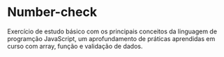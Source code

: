 # Number-check
Exercício de estudo básico com os principais conceitos da linguagem de programção JavaScript, um aprofundamento de práticas aprendidas em curso com array, função e validação de dados.
